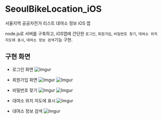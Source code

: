 # SeoulBikeLocation_iOS

서울지역 공공자전거 리스트 대여소 정보 iOS 앱


node.js로 서버를 구축하고,
iOS앱에 간단한 `로그인`, `회원가입`, `비밀번호 찾기`, `대여소 위치 지도에 표시`, `대여소 정보 검색`기능 구현.

## 구현 화면

* 로그인 화면
![Imgur](https://i.imgur.com/vUV8NSL.png)

* 회원가입 화면
![Imgur](https://i.imgur.com/54UJCZl.png)
![Imgur](https://i.imgur.com/fN0DgYK.png)

* 비밀번호 찾기
![Imgur](https://i.imgur.com/53O1Lc8.png)
![Imgur](https://i.imgur.com/5uN7fAy.png)

* 대여소 위치 지도에 표시
![Imgur](https://i.imgur.com/cP59Iew.png)

* 대여소 정보 검색
![Imgur](https://i.imgur.com/RW2HbmQ.png)
